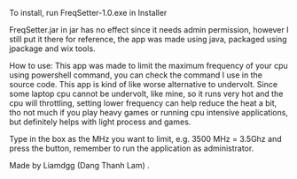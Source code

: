 To install, run FreqSetter-1.0.exe in Installer

FreqSetter.jar in jar has no effect since it needs admin permission, however I still put it there for reference, the app was made using java, packaged using jpackage and wix tools.

How to use:
This app was made to limit the maximum frequency of your cpu using powershell command, you can check the command I use in the source code. This app is kind of like worse alternative to undervolt. Since some laptop cpu cannot be undervolt, like mine, so it runs very hot and the cpu will throttling, setting lower frequency can help reduce the heat a bit, tho not much if you play heavy games or running cpu intensive applications, but definitely helps with light process and games. 

Type in the box as the MHz you want to limit, e.g. 3500 MHz = 3.5Ghz and press the button, remember to run the application as administrator.

Made by Liamdgg (Dang Thanh Lam)
.
